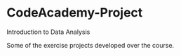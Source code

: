 # CodeAcademy-Project
Introduction to Data Analysis

Some of the exercise projects developed over the course.
